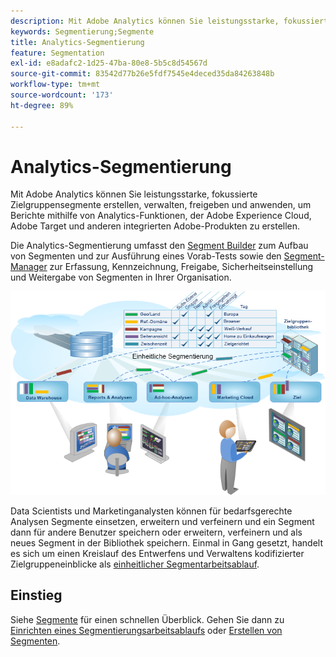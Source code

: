 ```yaml
---
description: Mit Adobe Analytics können Sie leistungsstarke, fokussierte Zielgruppensegmente erstellen, verwalten, freigeben und anwenden, um Berichte mithilfe von Analytics-Funktionen, der Adobe Experience Cloud, Adobe Target und anderen integrierten Adobe-Produkten zu erstellen.
keywords: Segmentierung;Segmente
title: Analytics-Segmentierung
feature: Segmentation
exl-id: e8adafc2-1d25-47ba-80e8-5b5c8d54567d
source-git-commit: 83542d77b26e5fdf7545e4deced35da84263848b
workflow-type: tm+mt
source-wordcount: '173'
ht-degree: 89%

---
```


# Analytics-Segmentierung

Mit Adobe Analytics können Sie leistungsstarke, fokussierte Zielgruppensegmente erstellen, verwalten, freigeben und anwenden, um Berichte mithilfe von Analytics-Funktionen, der Adobe Experience Cloud, Adobe Target und anderen integrierten Adobe-Produkten zu erstellen.

Die Analytics-Segmentierung umfasst den [Segment Builder](/help/components/segmentation/segmentation-workflow/seg-workflow.md) zum Aufbau von Segmenten und zur Ausführung eines Vorab-Tests sowie den [Segment-Manager](/help/components/segmentation/segmentation-workflow/seg-workflow.md) zur Erfassung, Kennzeichnung, Freigabe, Sicherheitseinstellung und Weitergabe von Segmenten in Ihrer Organisation.

![](assets/seg__overview.png)

Data Scientists und Marketinganalysten können für bedarfsgerechte Analysen Segmente einsetzen, erweitern und verfeinern und ein Segment dann für andere Benutzer speichern oder erweitern, verfeinern und als neues Segment in der Bibliothek speichern. Einmal in Gang gesetzt, handelt es sich um einen Kreislauf des Entwerfens und Verwaltens kodifizierter Zielgruppeneinblicke als  [einheitlicher Segmentarbeitsablauf](/help/components/segmentation/segmentation-workflow/seg-workflow.md).

## Einstieg

Siehe [Segmente](/help/components/segmentation/seg-overview.md) für einen schnellen Überblick. Gehen Sie dann zu [Einrichten eines Segmentierungsarbeitsablaufs](/help/components/segmentation/segmentation-workflow/seg-workflow.md) oder [Erstellen von Segmenten](/help/components/segmentation/segmentation-workflow/seg-build.md).
